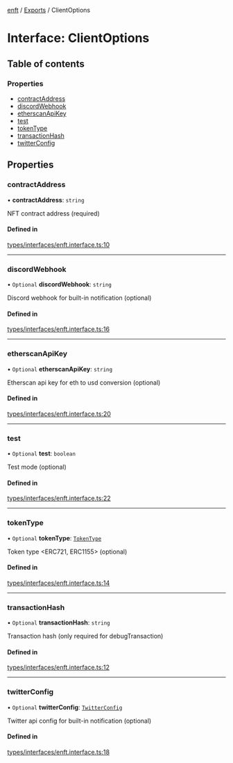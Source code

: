[enft](../README.md) / [Exports](../modules.md) / ClientOptions

# Interface: ClientOptions

## Table of contents

### Properties

- [contractAddress](ClientOptions.md#contractaddress)
- [discordWebhook](ClientOptions.md#discordwebhook)
- [etherscanApiKey](ClientOptions.md#etherscanapikey)
- [test](ClientOptions.md#test)
- [tokenType](ClientOptions.md#tokentype)
- [transactionHash](ClientOptions.md#transactionhash)
- [twitterConfig](ClientOptions.md#twitterconfig)

## Properties

### contractAddress

• **contractAddress**: `string`

NFT contract address (required)

#### Defined in

[types/interfaces/enft.interface.ts:10](https://github.com/kenryu42/ethereum-nft-sales-bot/blob/d8d9fbf/src/types/interfaces/enft.interface.ts#L10)

___

### discordWebhook

• `Optional` **discordWebhook**: `string`

Discord webhook for built-in notification (optional)

#### Defined in

[types/interfaces/enft.interface.ts:16](https://github.com/kenryu42/ethereum-nft-sales-bot/blob/d8d9fbf/src/types/interfaces/enft.interface.ts#L16)

___

### etherscanApiKey

• `Optional` **etherscanApiKey**: `string`

Etherscan api key for eth to usd conversion (optional)

#### Defined in

[types/interfaces/enft.interface.ts:20](https://github.com/kenryu42/ethereum-nft-sales-bot/blob/d8d9fbf/src/types/interfaces/enft.interface.ts#L20)

___

### test

• `Optional` **test**: `boolean`

Test mode (optional)

#### Defined in

[types/interfaces/enft.interface.ts:22](https://github.com/kenryu42/ethereum-nft-sales-bot/blob/d8d9fbf/src/types/interfaces/enft.interface.ts#L22)

___

### tokenType

• `Optional` **tokenType**: [`TokenType`](../modules.md#tokentype)

Token type <ERC721, ERC1155> (optional)

#### Defined in

[types/interfaces/enft.interface.ts:14](https://github.com/kenryu42/ethereum-nft-sales-bot/blob/d8d9fbf/src/types/interfaces/enft.interface.ts#L14)

___

### transactionHash

• `Optional` **transactionHash**: `string`

Transaction hash (only required for debugTransaction)

#### Defined in

[types/interfaces/enft.interface.ts:12](https://github.com/kenryu42/ethereum-nft-sales-bot/blob/d8d9fbf/src/types/interfaces/enft.interface.ts#L12)

___

### twitterConfig

• `Optional` **twitterConfig**: [`TwitterConfig`](TwitterConfig.md)

Twitter api config for built-in notification (optional)

#### Defined in

[types/interfaces/enft.interface.ts:18](https://github.com/kenryu42/ethereum-nft-sales-bot/blob/d8d9fbf/src/types/interfaces/enft.interface.ts#L18)
